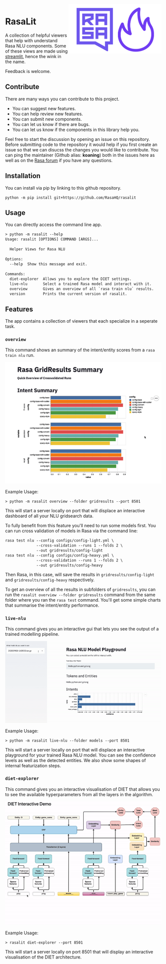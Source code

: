 <img src="docs/logo.png" width=300 height=160 align="right">

# RasaLit

A collection of helpful viewers that help with understand Rasa NLU components.
Some of these views are made using
[streamlit](https://github.com/streamlit/streamlit), hence the wink in the name.

Feedback is welcome.

## Contribute

There are many ways you can contribute to this project.

- You can suggest new features.
- You can help review new features.
- You can submit new components.
- You can let us know if there are bugs.
- You can let us know if the components in this library help you.

Feel free to start the discussion by opening an issue on this repository.
Before submitting code to the repository it would help if you first create
an issue so that we can disucss the changes you would like
to contribute. You can ping the maintainer (Github alias: **koaning**) both in
the issues here as well as on the [Rasa forum](https://forum.rasa.com)
if you have any questions.

## Installation

You can install via pip by linking to this github repository.

```
python -m pip install git+https://github.com/RasaHQ/rasalit
```

## Usage

You can directly access the command line app.

```
> python -m rasalit --help
Usage: rasalit [OPTIONS] COMMAND [ARGS]...

  Helper Views for Rasa NLU

Options:
  --help  Show this message and exit.

Commands:
  diet-explorer  Allows you to explore the DIET settings.
  live-nlu       Select a trained Rasa model and interact with it.
  overview       Gives an overview of all `rasa train nlu` results.
  version        Prints the current version of rasalit.
```

## Features

The app contains a collection of viewers that each specialize in a seperate task.

### `overview`

This command shows an summary of the intent/entity scores from a `rasa train nlu` run.

![](docs/overview.gif)

Example Usage:

```
> python -m rasalit overview --folder gridresults --port 8501
```

This will start a server locally on port that will displace an interactive
dashboard of all your NLU gridsearch data.

To fully benefit from this feature you'll need to run some models first.
You can run cross validation of models in Rasa via the command line:

```
rasa test nlu --config configs/config-light.yml \
              --cross-validation --runs 1 --folds 2 \
              --out gridresults/config-light
rasa test nlu --config configs/config-heavy.yml \
              --cross-validation --runs 1 --folds 2 \
              --out gridresults/config-heavy
```

Then Rasa, in this case, will save the results in `gridresults/config-light` and
`gridresults/config-heavy` respectively.

To get an overview of all the results in subfolders of  `gridresults`,
you can run the `rasalit overview --folder gridresults` command from the same
folder where you ran the `rasa test` command. You'll get some simple charts
 that summarise the intent/entity performance.

### `live-nlu`

This command gives you an interactive gui that lets you see the output of a trained modelling pipeline.

![](docs/nlu-playground.gif)

Example Usage:

```
> python -m rasalit live-nlu --folder models --port 8501
```

This will start a server locally on port that will displace an interactive
playground for your trained Rasa NLU model. You can see the confidence levels as
well as the detected entities. We also show some shapes of internal featurization
steps.

### `diet-explorer`

This command gives you an interactive visualisation of DIET that allows you to see the available hyperparameters from all the layers in the algorithm.

![](docs/diet-gif.gif)

Example Usage:

```
> rasalit diet-explorer --port 8501
```

This will start a server locally on port 8501 that will display an interactive
visualisation of the DIET architecture.
